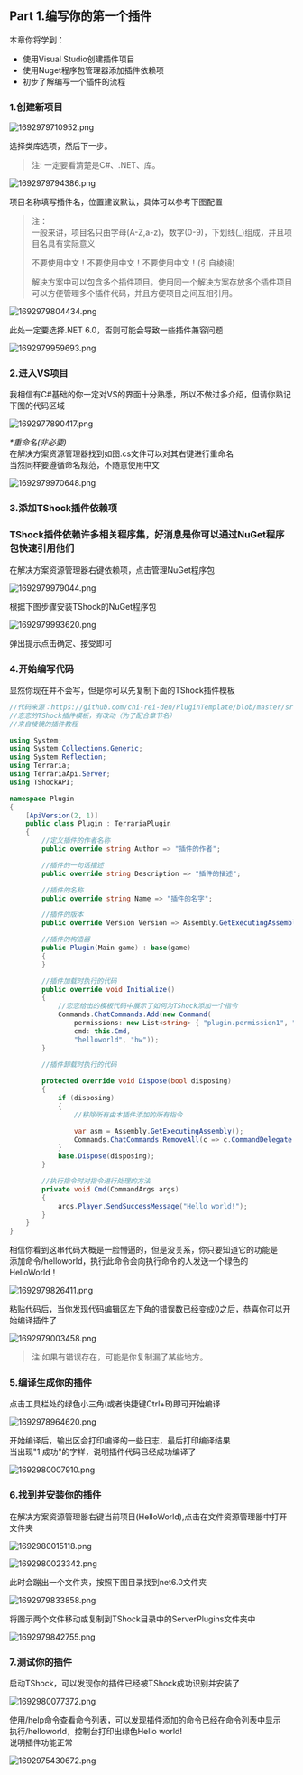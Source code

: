 ## Part 1.编写你的第一个插件​

本章你将学到：  

* 使用Visual Studio创建插件项目
* 使用Nuget程序包管理器添加插件依赖项
* 初步了解编写一个插件的流程

### 1.创建新项目​



![1692979710952.png](Resourse/6498_4c674ae3f51e3d8f3395ba667fc09b99.png "1692979710952.png")

  
选择类库选项，然后下一步。 

> 注: 一定要看清楚是C#、.NET、库。


![1692979794386.png](Resourse/6499_c094600665002279693701336c6b7626.png "1692979794386.png")

  
项目名称填写插件名，位置建议默认，具体可以参考下图配置  

> 注：  
> 一般来讲，项目名只由字母\(A-Z,a-z\)，数字\(0-9\)，下划线\(\_\)组成，并且项目名具有实际意义  
> 
> 不要使用中文！不要使用中文！不要使用中文！\(引自棱镜\)​
> 
> 解决方案中可以包含多个插件项目。使用同一个解决方案存放多个插件项目可以方便管理多个插件代码，并且方便项目之间互相引用。

![1692979804434.png](Resourse/6500_2c8454fb19088505da6492388cbde608.png "1692979804434.png")

  
此处一定要选择.NET 6.0，否则可能会导致一些插件兼容问题  

![1692979959693.png](Resourse/6505_16b64dd5ff27ac9adea9c9c038573f0e.png "1692979959693.png")



### 2.进入VS项目​

我相信有C#基础的你一定对VS的界面十分熟悉，所以不做过多介绍，但请你熟记下图的代码区域  

![1692977890417.png](Resourse/6493_a725b47c8fbeea8b145a4fe339a50a2f.png "1692977890417.png")

  
_\*重命名\(非必要\)_  
在解决方案资源管理器找到如图.cs文件可以对其右键进行重命名  
当然同样要遵循命名规范，不随意使用中文  

![1692979970648.png](Resourse/6506_7a42a2ba05d55543794e625ad3736e52.png "1692979970648.png")


### 3.添加TShock插件依赖项​

### TShock插件依赖许多相关程序集，好消息是你可以通过NuGet程序包快速引用他们​

在解决方案资源管理器右键依赖项，点击管理NuGet程序包  

![1692979979044.png](Resourse/6507_d23af264e5953bc3e5cc301184c8cd47.png "1692979979044.png")

  
根据下图步骤安装TShock的NuGet程序包  

![1692979993620.png](Resourse/6508_c2a8faf609978d9b9f61647939d785e9.png "1692979993620.png")

  
弹出提示点击确定、接受即可  

### 4.开始编写代码​

显然你现在并不会写，但是你可以先复制下面的TShock插件模板  



```csharp
//代码来源：https://github.com/chi-rei-den/PluginTemplate/blob/master/src/PluginTemplate/Program.cs
//恋恋的TShock插件模板，有改动（为了配合章节名）
//来自棱镜的插件教程

using System;
using System.Collections.Generic;
using System.Reflection;
using Terraria;
using TerrariaApi.Server;
using TShockAPI;

namespace Plugin
{
    [ApiVersion(2, 1)]
    public class Plugin : TerrariaPlugin
    {
        //定义插件的作者名称
        public override string Author => "插件的作者";

        //插件的一句话描述
        public override string Description => "插件的描述";

        //插件的名称
        public override string Name => "插件的名字";

        //插件的版本
        public override Version Version => Assembly.GetExecutingAssembly().GetName().Version;

        //插件的构造器
        public Plugin(Main game) : base(game)
        {
        }

        //插件加载时执行的代码
        public override void Initialize()
        {
            //恋恋给出的模板代码中展示了如何为TShock添加一个指令
            Commands.ChatCommands.Add(new Command(
                permissions: new List<string> { "plugin.permission1", "plugin.permission2", },
                cmd: this.Cmd,
                "helloworld", "hw"));
        }
        
        //插件卸载时执行的代码

        protected override void Dispose(bool disposing)
        {
            if (disposing)
            {
                //移除所有由本插件添加的所有指令

                var asm = Assembly.GetExecutingAssembly();
                Commands.ChatCommands.RemoveAll(c => c.CommandDelegate.Method?.DeclaringType?.Assembly == asm);
            }
            base.Dispose(disposing);
        }

        //执行指令时对指令进行处理的方法
        private void Cmd(CommandArgs args)
        {
            args.Player.SendSuccessMessage("Hello world!");
        }
    }
}
```

相信你看到这串代码大概是一脸懵逼的，但是没关系，你只要知道它的功能是  
添加命令/helloworld，执行此命令会向执行命令的人发送一个绿色的HelloWorld！  

![1692979826411.png](Resourse/6502_f48fdb623d25fb44c58b8889c8fe6aba.png "1692979826411.png")

  
粘贴代码后，当你发现代码编辑区左下角的错误数已经变成0之后，恭喜你可以开始编译插件了  

![1692979003458.png](Resourse/6495_498541b36bccf666cbf2233113dde31d.png "1692979003458.png")


> 注:如果有错误存在，可能是你复制漏了某些地方。


### 5.编译生成你的插件​

点击工具栏处的绿色小三角\(或者快捷键Ctrl+B\)即可开始编译  

![1692978964620.png](Resourse/6494_4000d0d313a5caf9d32941a42316cbf8.png "1692978964620.png")

  
开始编译后，输出区会打印编译的一些日志，最后打印编译结果  
当出现"1 成功"的字样，说明插件代码已经成功编译了  

![1692980007910.png](Resourse/6509_b807667661fde9cdce4c6d17f80618ec.png "1692980007910.png")


### 6.找到并安装你的插件​

在解决方案资源管理器右键当前项目\(HelloWorld\),点击在文件资源管理器中打开文件夹  

![1692980015118.png](Resourse/6510_3ed9c5e84a7a4bf1c5ca1843351e955f.png "1692980015118.png")

![1692980023342.png](Resourse/6511_9c15f7990da0c5fd6a2929971ebbb799.png "1692980023342.png")

  
此时会蹦出一个文件夹，按照下图目录找到net6.0文件夹  

![1692979833858.png](Resourse/6503_803c1a1ac47fff849cd0e9d0f0bcc126.png "1692979833858.png")

  
将图示两个文件移动或复制到TShock目录中的ServerPlugins文件夹中  

![1692979842755.png](Resourse/6504_48adc49bbe3b3a69318e38124ef26277.png "1692979842755.png")

  
### 7.测试你的插件​

启动TShock，可以发现你的插件已经被TShock成功识别并安装了  
  

![1692980077372.png](Resourse/6512_bee4e6c418160a8ac2cf5f6585300809.png "1692980077372.png")

  
使用/help命令查看命令列表，可以发现插件添加的命令已经在命令列表中显示  
执行/helloworld，控制台打印出绿色Hello world\!  
说明插件功能正常  

![1692975430672.png](Resourse/6492_a15a3c4d7c4bc01c3ff5163ff2dc9537.png "1692975430672.png")
